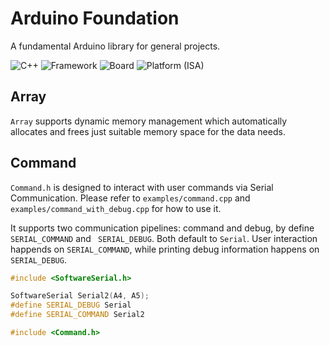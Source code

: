 # Arduino Foundation

A fundamental Arduino library for general projects.

![C++](https://img.shields.io/badge/C++-C++11-blue)
![Framework](https://img.shields.io/badge/Framework-Arduino-red)
![Board](https://img.shields.io/badge/Board-all-brightgreen)
![Platform (ISA)](https://img.shields.io/badge/Platform%20(ISA)-all-yellow)

## Array

`Array` supports dynamic memory management which automatically allocates and frees just suitable memory space for the data needs.

## Command

`Command.h` is designed to interact with user commands via Serial Communication. Please refer to `examples/command.cpp` and `examples/command_with_debug.cpp` for how to use it.

It supports two communication pipelines: command and debug, by define` SERIAL_COMMAND` and ` SERIAL_DEBUG`. Both default to `Serial`. User interaction happends on `SERIAL_COMMAND`, while printing debug information happens on `SERIAL_DEBUG`.

```c++
#include <SoftwareSerial.h>

SoftwareSerial Serial2(A4, A5);
#define SERIAL_DEBUG Serial
#define SERIAL_COMMAND Serial2

#include <Command.h>
```

